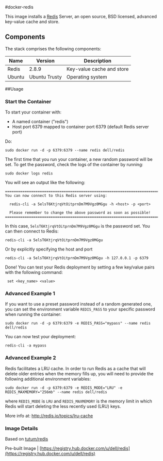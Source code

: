 #docker-redis

This image installs a [Redis](http://redis.io/) Server, an open source, BSD licensed, advanced key-value cache and store.

## Components
The stack comprises the following components:

Name       | Version                 | Description
-----------|-------------------------|------------------------------
Redis      | 2.8.9                   | Key-value cache and store
Ubuntu     | Ubuntu Trusty           | Operating system

##Usage

### Start the Container
To start your container with:

* A named container ("redis")
* Host port 6379 mapped to container port 6379 (default Redis server port)

Do:

    sudo docker run -d -p 6379:6379 --name redis dell/redis

The first time that you run your container, a new random password will be set.
To get the password, check the logs of the container by running:

    sudo docker logs redis

You will see an output like the following:

    ========================================================================
    You can now connect to this Redis server using:

      redis-cli -a 5elsT6KtjrqVtOitprnDm7M9Vgz0MGgu -h <host> -p <port>

      Please remember to change the above password as soon as possible!
    ========================================================================

In this case, `5elsT6KtjrqVtOitprnDm7M9Vgz0MGgu` is the password set. 
You can then connect to Redis:

    redis-cli -a 5elsT6KtjrqVtOitprnDm7M9Vgz0MGgu
     
Or by explicitly specifying the host and port
    
    redis-cli -a 5elsT6KtjrqVtOitprnDm7M9Vgz0MGgu -h 127.0.0.1 -p 6379
     
Done!
You can test your Redis deployment by setting a few key/value pairs with the following command:
     
     set <key_name> <value>

### Advanced Example 1
If you want to use a preset password instead of a random generated one, you can
set the environment variable `REDIS_PASS` to your specific password when running the container:

    sudo docker run -d -p 6379:6379 -e REDIS_PASS="mypass" --name redis dell/redis

You can now test your deployment:

    redis-cli -a mypass


### Advanced Example 2
Redis facilitates a LRU cache. In order to run Redis as a cache that will delete older entries when the memory fills up, you will need to provide the following additional environment variables:

    sudo docker run -d -p 6379:6379 -e REDIS_MODE="LRU" -e REDIS_MAXMEMORY="256mb" --name redis dell/redis

where `REDIS_MODE` is `LRU` and `REDIS_MAXMEMORY` is the memory limit in which
Redis will start deleting the less recently used (LRU) keys.

More info at: http://redis.io/topics/lru-cache

### Image Details

Based on  [tutum/redis](https://github.com/tutumcloud/tutum-docker-redis)

Pre-built Image   | [https://registry.hub.docker.com/u/dell/redis](https://registry.hub.docker.com/u/dell/redis)
